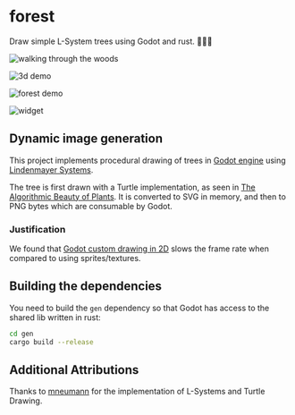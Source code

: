 # forest

Draw simple L-System trees using Godot and rust. 🌳🤖🦀

![walking through the woods](https://user-images.githubusercontent.com/38859656/107287383-e13fe400-6a2f-11eb-8984-948fa41bbf8e.gif)

![3d demo](https://user-images.githubusercontent.com/38859656/106643338-987fbb00-6557-11eb-8073-a74835f75184.gif)

![forest demo](https://user-images.githubusercontent.com/38859656/106504249-aa4c5a00-6494-11eb-8968-5ec347e91094.png)

![widget](https://user-images.githubusercontent.com/38859656/106644758-8272fa00-6559-11eb-9a32-2f1477299658.png)

## Dynamic image generation

This project implements procedural drawing of trees in [Godot engine](https://godotengine.org/) using [Lindenmayer Systems](http://algorithmicbotany.org/papers/#abop).

The tree is first drawn with a Turtle implementation, as seen in [The Algorithmic Beauty of Plants](http://algorithmicbotany.org/papers/#abop).  It is converted to SVG in memory, and then to PNG bytes which are consumable by Godot.

### Justification

We found that [Godot custom drawing in 2D](https://docs.godotengine.org/en/3.2/tutorials/2d/custom_drawing_in_2d.html) slows the frame rate when compared to using sprites/textures.

## Building the dependencies

You need to build the `gen` dependency so that Godot has access to the shared lib written in rust:

```sh
cd gen
cargo build --release
```

## Additional Attributions

Thanks to [mneumann](https://github.com/mneumann/lindenmayer-system) for the implementation of L-Systems and Turtle Drawing.
